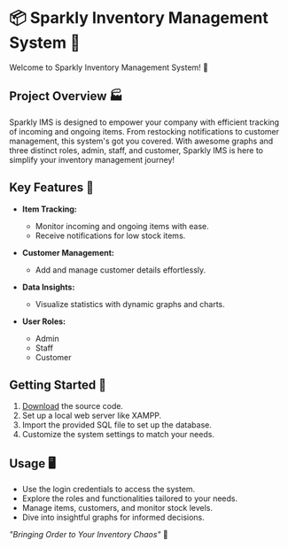 # 📦 Sparkly Inventory Management System 🛒

Welcome to Sparkly Inventory Management System! 🎉

## Project Overview 🏭

Sparkly IMS is designed to empower your company with efficient tracking of incoming and ongoing items. From restocking notifications to customer management, this system's got you covered. With awesome graphs and three distinct roles, admin, staff, and customer, Sparkly IMS is here to simplify your inventory management journey!

## Key Features 🔑

- **Item Tracking:**
  - Monitor incoming and ongoing items with ease.
  - Receive notifications for low stock items.

- **Customer Management:**
  - Add and manage customer details effortlessly.

- **Data Insights:**
  - Visualize statistics with dynamic graphs and charts.

- **User Roles:**
  - Admin
  - Staff
  - Customer

## Getting Started 🚀

1. [Download](#) the source code.
2. Set up a local web server like XAMPP.
3. Import the provided SQL file to set up the database.
4. Customize the system settings to match your needs.

## Usage 🖥️

- Use the login credentials to access the system.
- Explore the roles and functionalities tailored to your needs.
- Manage items, customers, and monitor stock levels.
- Dive into insightful graphs for informed decisions.

_"Bringing Order to Your Inventory Chaos"_ 🧹
